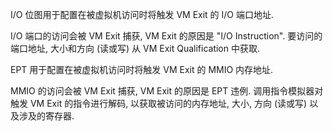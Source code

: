 
I/O 位图用于配置在被虚拟机访问时将触发 VM Exit 的 I/O 端口地址.

I/O 端口的访问会被 VM Exit 捕获, VM Exit 的原因是 "I/O Instruction"​. 要访问的端口地址, 大小和方向 (读或写) 从 VM Exit Qualification 中获取.

EPT 用于配置在被虚拟机访问时将触发 VM Exit 的 MMIO 内存地址.

MMIO 的访问会被 VM Exit 捕获, VM Exit 的原因是 EPT 违例. 调用指令模拟器对触发 VM Exit 的指令进行解码, 以获取被访问的内存地址, 大小, 方向 (读或写) 以及涉及的寄存器.

